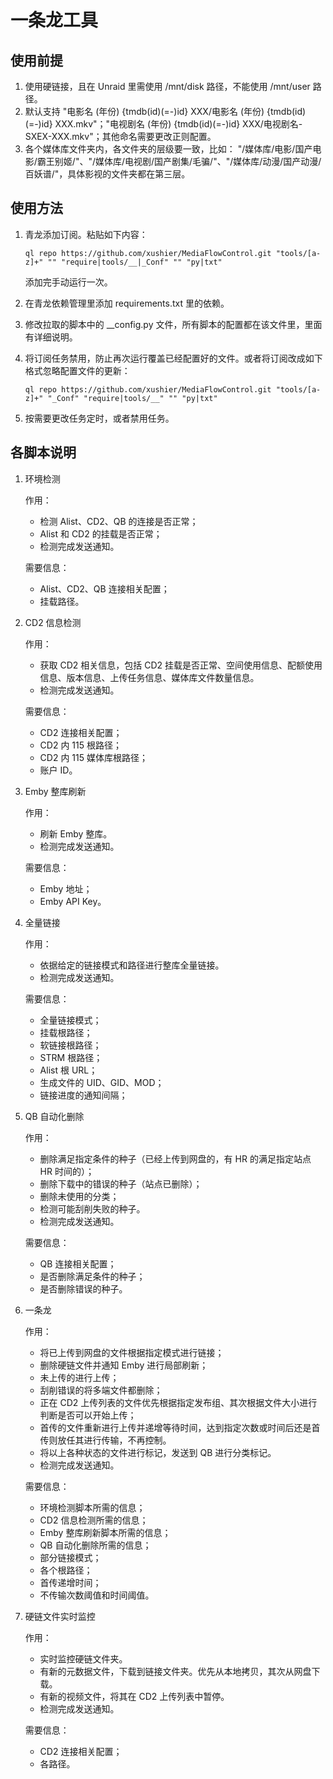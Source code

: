 # 一条龙工具

## 使用前提
1. 使用硬链接，且在 Unraid 里需使用 /mnt/disk 路径，不能使用 /mnt/user 路径。
2. 默认支持 "电影名 (年份) {tmdb(id)(=-)id} XXX/电影名 (年份) {tmdb(id)(=-)id} XXX.mkv"；"电视剧名 (年份) {tmdb(id)(=-)id} XXX/电视剧名-SXEX-XXX.mkv"；其他命名需要更改正则配置。
3. 各个媒体库文件夹内，各文件夹的层级要一致，比如： "/媒体库/电影/国产电影/霸王别姬/"、"/媒体库/电视剧/国产剧集/毛骗/"、"/媒体库/动漫/国产动漫/百妖谱/"，具体影视的文件夹都在第三层。

## 使用方法

1. 青龙添加订阅。粘贴如下内容：

   `ql repo https://github.com/xushier/MediaFlowControl.git "tools/[a-z]+" "" "require|tools/__|_Conf" "" "py|txt"`

   添加完手动运行一次。

2. 在青龙依赖管理里添加 requirements.txt 里的依赖。

3. 修改拉取的脚本中的 __config.py 文件，所有脚本的配置都在该文件里，里面有详细说明。

4. 将订阅任务禁用，防止再次运行覆盖已经配置好的文件。或者将订阅改成如下格式忽略配置文件的更新：

   `ql repo https://github.com/xushier/MediaFlowControl.git "tools/[a-z]+" "_Conf" "require|tools/__" "" "py|txt"`

5. 按需要更改任务定时，或者禁用任务。

## 各脚本说明

1. 环境检测

   作用：

   - 检测 Alist、CD2、QB 的连接是否正常；
   - Alist 和 CD2 的挂载是否正常；
   - 检测完成发送通知。

   需要信息：

   - Alist、CD2、QB 连接相关配置；
   - 挂载路径。

2. CD2 信息检测

   作用：

   - 获取 CD2 相关信息，包括 CD2 挂载是否正常、空间使用信息、配额使用信息、版本信息、上传任务信息、媒体库文件数量信息。
   - 检测完成发送通知。

   需要信息：

   - CD2 连接相关配置；
   - CD2 内 115 根路径；
   - CD2 内 115 媒体库根路径；
   - 账户 ID。

3. Emby 整库刷新

   作用：

   - 刷新 Emby 整库。
   - 检测完成发送通知。

   需要信息：

   - Emby 地址；
   - Emby API Key。

4. 全量链接

   作用：

   - 依据给定的链接模式和路径进行整库全量链接。
   - 检测完成发送通知。

   需要信息：

   - 全量链接模式；
   - 挂载根路径；
   - 软链接根路径；
   - STRM 根路径；
   - Alist 根 URL；
   - 生成文件的 UID、GID、MOD；
   - 链接进度的通知间隔；

5. QB 自动化删除

   作用：

   - 删除满足指定条件的种子（已经上传到网盘的，有 HR 的满足指定站点 HR 时间的）；
   - 删除下载中的错误的种子（站点已删除）；
   - 删除未使用的分类；
   - 检测可能刮削失败的种子。
   - 检测完成发送通知。

   需要信息：

   - QB 连接相关配置；
   - 是否删除满足条件的种子；
   - 是否删除错误的种子。

6. 一条龙

   作用：

   - 将已上传到网盘的文件根据指定模式进行链接；
   - 删除硬链文件并通知 Emby 进行局部刷新；
   - 未上传的进行上传；
   - 刮削错误的将多端文件都删除；
   - 正在 CD2 上传列表的文件优先根据指定发布组、其次根据文件大小进行判断是否可以开始上传；
   - 首传的文件重新进行上传并递增等待时间，达到指定次数或时间后还是首传则放任其进行传输，不再控制。
   - 将以上各种状态的文件进行标记，发送到 QB 进行分类标记。
   - 检测完成发送通知。

   需要信息：

   - 环境检测脚本所需的信息；
   - CD2 信息检测所需的信息；
   - Emby 整库刷新脚本所需的信息；
   - QB 自动化删除所需的信息；
   - 部分链接模式；
   - 各个根路径；
   - 首传递增时间；
   - 不传输次数阈值和时间阈值。

7. 硬链文件实时监控

   作用：

   - 实时监控硬链文件夹。
   - 有新的元数据文件，下载到链接文件夹。优先从本地拷贝，其次从网盘下载。
   - 有新的视频文件，将其在 CD2 上传列表中暂停。
   - 检测完成发送通知。

   需要信息：

   - CD2 连接相关配置；
   - 各路径。
